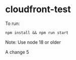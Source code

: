 # cloudfront-test

To run:

```shell
npm install && npm run start
```

Note: Use node 18 or older

A change 5